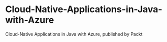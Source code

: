 # Cloud-Native-Applications-in-Java-with-Azure
Cloud-Native Applications in Java with Azure, published by Packt
